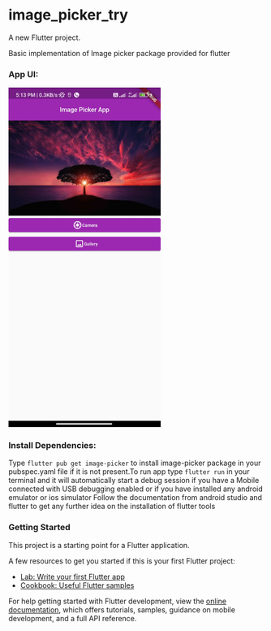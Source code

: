# image_picker_try

A new Flutter project.


Basic implementation of Image picker package provided for flutter
### App UI:
<img src="Screenshot_2022-11-28-17-13-28-910_com.example.image_picker_try.jpg" alt="UI Screenshot" width="300"/>

### Install Dependencies:
Type `flutter pub get image-picker` to install image-picker package in your pubspec.yaml file if it is not present.To run app type `flutter run` in your terminal and it will automatically start a debug session if you have a Mobile connected with USB debugging enabled or if you have installed any android emulator or ios simulator
Follow the documentation from android studio and flutter to get any further idea on the installation of flutter tools
### Getting Started

This project is a starting point for a Flutter application.

A few resources to get you started if this is your first Flutter project:

- [Lab: Write your first Flutter app](https://docs.flutter.dev/get-started/codelab)
- [Cookbook: Useful Flutter samples](https://docs.flutter.dev/cookbook)

For help getting started with Flutter development, view the
[online documentation](https://docs.flutter.dev/), which offers tutorials,
samples, guidance on mobile development, and a full API reference.
